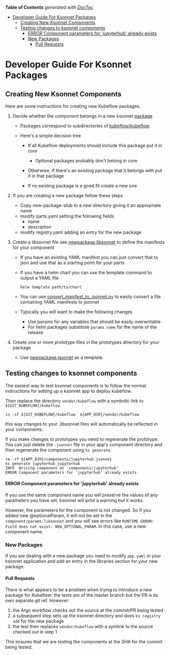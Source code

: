 <!-- START doctoc generated TOC please keep comment here to allow auto update -->
<!-- DON'T EDIT THIS SECTION, INSTEAD RE-RUN doctoc TO UPDATE -->
**Table of Contents**  *generated with [DocToc](https://github.com/thlorenz/doctoc)*

- [Developer Guide For Ksonnet Packages](#developer-guide-for-ksonnet-packages)
  - [Creating New Ksonnet Components](#creating-new-ksonnet-components)
  - [Testing changes to ksonnet components](#testing-changes-to-ksonnet-components)
      - [ERROR Component parameters for 'jupyterhub' already exists](#error-component-parameters-for-jupyterhub-already-exists)
    - [New Packages](#new-packages)
      - [Pull Requests](#pull-requests)

<!-- END doctoc generated TOC please keep comment here to allow auto update -->

# Developer Guide For Ksonnet Packages

## Creating New Ksonnet Components

Here are some instructions for creating new Kubeflow packages.

1. Decide whether the component belongs in a new ksonnet [package](https://github.com/ksonnet/ksonnet/blob/master/docs/concepts.md#package)

	- Packages correspond to subdirectories of [kubeflow/kubeflow](https://github.com/kubeflow/kubeflow/tree/master/kubeflow)
	- Here's a simple decision tree

		- If all Kubeflow deployments should include this package put it in core

			- Optional packages probably don't belong in core

		- Otherwise, if there's an existing package that it belongs with put
			it in that package
		- If no existing package is a good fit create a new one

1. If you are creating a new package follow these steps

	- Copy new-package-stub to a new directory giving it an appropriate name
	- modify parts.yaml setting the following fields
		- name
		- description
	- modify registry.yaml adding an entry for the new package

1. Create a libsonnet file see [newpackage.libsonnet](https://github.com/kubeflow/kubeflow/tree/master/kubeflow/new-package-stub/newpackage.libsonnet) to define the manifests for your component

	- If you have an existing YAML manifest you can just convert that to json
	  and use that as a starting point for your parts

	- If you have a helm chart you can use the template command to output a YAML file

	  ```
	  helm template path/to/chart
	  ```

	- You can use [convert_manifest_to_jsonnet.py](https://github.com/kubeflow/kubeflow/blob/master/hack/convert_manifest_to_jsonnet.py) to easily convert a file containing YAML manifests to jsonnet

	- Typically you will want to make the following changes

		- Use params for any variables that should be easily overwritable
		- For helm packages substitute `params.name` for the name of the release

1. Create one or more prototype files in the prototypes directory for your package

	- Use [newpackage.jsonnet](https://github.com/kubeflow/kubeflow/tree/master/kubeflow/new-package-stub/prototypes/newpackage.jsonnet) as a template.

## Testing changes to ksonnet components

The easiest way to test ksonnet components is to follow the normal instructions for setting up a
ksonnet app to deploy kubeflow.

Then replace the directory `vendor/kubeflow` with a symbolic link to `${GIT_KUBEFLOW}/kubeflow`

```
ln -sf ${GIT_KUBEFLOW}/kubeflow  ${APP_DIR}/vendor/kubeflow
```

this way changes to your .libsonnet files will automatically be reflected in your components.

If you make changes to prototypes you need to regenerate the prototype. You can just delete the `.jsonnet`
file in your app's component directory and then regenerate the component using `ks generate`.

```
rm -rf ${APP_DIR}/components/jupyterhub.jsonnet
ks generate jupyterhub jupyterhub
INFO  Writing component at 'components/jupyterhub'
ERROR Component parameters for 'jupyterhub' already exists
```

#### ERROR Component parameters for 'jupyterhub' already exists
If you use the same component name you will preserve the values of any parameters you have set.
ksonnet will print a warning but it works.

However, the parameters for the component is not changed. So if you added new
@optionalParam, it will not be set in the `component/params.libsonnet` and you
will see errors like `RUNTIME ERROR: Field does not exist: NEW_OPTIONAL_PARAM`.
In this case, use a new component name.

### New Packages

If you are dealing with a new package you need to modify `app.yaml` in your ksonnet application
and add an entry in the libraries section for your new package.

#### Pull Requests
There is what appears to be a problem when trying to introduce a new package for Kubeflow: the tests are of the master branch but the PR is its own separate git ref. However:
1. the Argo workflow checks out the source at the commit/PR being tested
2. a subsequent step sets up the ksonnet directory and does `ks registry add` for the new package
3. the test then replaces `vendor/kubeflow` with a symlink to the source checked out in step 1

This ensures that we are testing the components at the SHA for the commit being tested.
